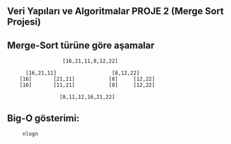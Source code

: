 ## Veri Yapıları ve Algoritmalar PROJE 2 (Merge Sort Projesi)



## Merge-Sort türüne göre aşamalar
  
  
                      [16,21,11,8,12,22]
          
          [16,21,11]                  [8,12,22]
        [16]       [21,11]           [8]     [12,22]
        [16]       [11,21]           [8]     [12,22]
                                        
                     [8,11,12,16,21,22]
   
   
   
   
   ## Big-O gösterimi:
   
         nlogn


